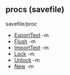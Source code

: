 ## procs (savefile)
savefile/proc
*   [ExportText](/ref/savefile/proc/ExportText.md) -m
*   [Flush](/ref/savefile/proc/Flush.md) -m
*   [ImportText](/ref/savefile/proc/ImportText.md) -m
*   [Lock](/ref/savefile/proc/Lock.md) -m
*   [Unlock](/ref/savefile/proc/Unlock.md) -m
*   [New](/ref/savefile/proc/New.md) -m